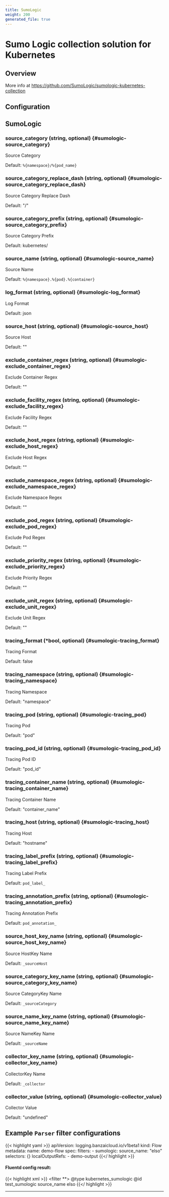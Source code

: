 ```yaml
---
title: SumoLogic
weight: 200
generated_file: true
---
```


# Sumo Logic collection solution for Kubernetes
## Overview
 More info at https://github.com/SumoLogic/sumologic-kubernetes-collection

## Configuration
## SumoLogic

### source_category (string, optional) {#sumologic-source_category}

Source Category

Default: `%{namespace}/%{pod_name}`

### source_category_replace_dash (string, optional) {#sumologic-source_category_replace_dash}

Source Category Replace Dash

Default: "/"

### source_category_prefix (string, optional) {#sumologic-source_category_prefix}

Source Category Prefix

Default: kubernetes/

### source_name (string, optional) {#sumologic-source_name}

Source Name

Default: `%{namespace}.%{pod}.%{container}`

### log_format (string, optional) {#sumologic-log_format}

Log Format

Default: json

### source_host (string, optional) {#sumologic-source_host}

Source Host

Default: ""

### exclude_container_regex (string, optional) {#sumologic-exclude_container_regex}

Exclude Container Regex

Default: ""

### exclude_facility_regex (string, optional) {#sumologic-exclude_facility_regex}

Exclude Facility Regex

Default: ""

### exclude_host_regex (string, optional) {#sumologic-exclude_host_regex}

Exclude Host Regex

Default: ""

### exclude_namespace_regex (string, optional) {#sumologic-exclude_namespace_regex}

Exclude Namespace Regex

Default: ""

### exclude_pod_regex (string, optional) {#sumologic-exclude_pod_regex}

Exclude Pod Regex

Default: ""

### exclude_priority_regex (string, optional) {#sumologic-exclude_priority_regex}

Exclude Priority Regex

Default: ""

### exclude_unit_regex (string, optional) {#sumologic-exclude_unit_regex}

Exclude Unit Regex

Default: ""

### tracing_format (*bool, optional) {#sumologic-tracing_format}

Tracing Format

Default: false

### tracing_namespace (string, optional) {#sumologic-tracing_namespace}

Tracing Namespace

Default: "namespace"

### tracing_pod (string, optional) {#sumologic-tracing_pod}

Tracing Pod

Default: "pod"

### tracing_pod_id (string, optional) {#sumologic-tracing_pod_id}

Tracing Pod ID

Default: "pod_id"

### tracing_container_name (string, optional) {#sumologic-tracing_container_name}

Tracing Container Name

Default: "container_name"

### tracing_host (string, optional) {#sumologic-tracing_host}

Tracing Host

Default: "hostname"

### tracing_label_prefix (string, optional) {#sumologic-tracing_label_prefix}

Tracing Label Prefix

Default: `pod_label_`

### tracing_annotation_prefix (string, optional) {#sumologic-tracing_annotation_prefix}

Tracing Annotation Prefix

Default: `pod_annotation_`

### source_host_key_name (string, optional) {#sumologic-source_host_key_name}

Source HostKey Name

Default: `_sourceHost`

### source_category_key_name (string, optional) {#sumologic-source_category_key_name}

Source CategoryKey Name

Default: `_sourceCategory`

### source_name_key_name (string, optional) {#sumologic-source_name_key_name}

Source NameKey Name

Default: `_sourceName`

### collector_key_name (string, optional) {#sumologic-collector_key_name}

CollectorKey Name

Default: `_collector`

### collector_value (string, optional) {#sumologic-collector_value}

Collector Value

Default: "undefined"



## Example `Parser` filter configurations

{{< highlight yaml >}}
apiVersion: logging.banzaicloud.io/v1beta1
kind: Flow
metadata:
  name: demo-flow
spec:
  filters:
    - sumologic:
        source_name: "elso"
  selectors: {}
  localOutputRefs:
    - demo-output
{{</ highlight >}}


#### Fluentd config result:

{{< highlight xml >}}
<filter **>
  @type kubernetes_sumologic
  @id test_sumologic
  source_name elso
</filter>
{{</ highlight >}}


---
